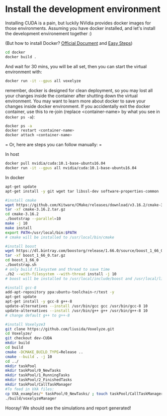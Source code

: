 # Install the development environment

Installing CUDA is a pain, but luckily NVidia provides docker images for those environments. Assuming you have docker installed, and let's install the development environement together :)

(But how to install Docker? [Official Document](https://docs.docker.com/v17.09/engine/installation/linux/docker-ce/ubuntu/) and [Easy Steps](https://computingforgeeks.com/how-to-install-docker-on-ubuntu/))

```bash
cd docker
docker build .
```

And wait for 30 mins, you will be all set, then you can start the virtual environment with:

```bash
docker run -it --gpus all voxelyze
```

remember, docker is designed for clean deployment, so you may lost all your changes inside the container after shutting down the virtual environment. You may want to learn more about docker to save your changes inside docker environment. If you accidentally exit the docker container, use this to re-join (replace \<container-name> by what you see in `docker ps -a`):

```bash
docker ps -a
docker restart <container-name>
docker attach <container-name>
```

= Or, here are steps you can follow manually: = 

In host
```bash
docker pull nvidia/cuda:10.1-base-ubuntu16.04
docker run -it --gpus all nvidia/cuda:10.1-base-ubuntu16.04
```

In docker
```bash
apt-get update
apt-get install -y git wget tar libssl-dev software-properties-common

#install cmake
wget https://github.com/Kitware/CMake/releases/download/v3.16.2/cmake-3.16.2.tar.gz
tar -xf cmake-3.16.2.tar.gz
cd cmake-3.16.2
./bootstrap --parallel=10
make -j 10
make install
export PATH=/usr/local/bin:$PATH
# cmake will be installed to /usr/local/bin/cmake

#install boost
wget https://dl.bintray.com/boostorg/release/1.66.0/source/boost_1_66_0.tar.gz
tar -xf boost_1_66_0.tar.gz
cd boost_1_66_0
./bootstrap.sh
# only build filesystem and thread to save time
./b2 --with-filesystem --with-thread install -j 10
# boost will be installed to /usr/local/include/boost and /usr/local/lib/boost

#install gcc-8
add-apt-repository ppa:ubuntu-toolchain-r/test -y
apt-get update
apt-get install -y gcc-8 g++-8 
update-alternatives --install /usr/bin/gcc gcc /usr/bin/gcc-8 10
update-alternatives --install /usr/bin/g++ g++ /usr/bin/g++-8 10
# change default g++ to g++-8

#install Voxelyze3
git clone https://github.com/liusida/Voxelyze.git
cd Voxelyze/
git checkout dev-CUDA
mkdir build
cd build
cmake -DCMAKE_BUILD_TYPE=Release ..
cmake --build . -j 10
cd ../
mkdir taskPool
mkdir taskPool/0_NewTasks
mkdir taskPool/1_RunningTasks
mkdir taskPool/2_FinishedTasks
mkdir taskPool/CallTaskManager
#To feed in VXA files:
cp VXA_examples/* taskPool/0_NewTasks/ ; touch taskPool/CallTaskManager/a
./build/voxelyzeManager
```

Hooray! We should see the simulations and report generated!
